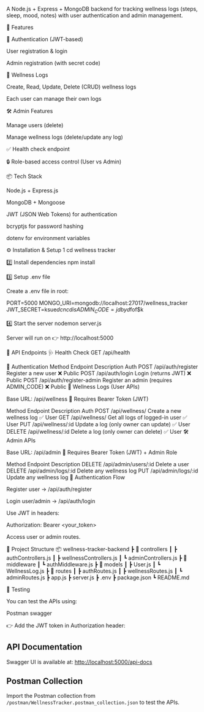 A Node.js + Express + MongoDB backend for tracking wellness logs (steps, sleep, mood, notes) with user authentication and admin management.

🚀 Features

🔑 Authentication (JWT-based)

User registration & login

Admin registration (with secret code)

🧘 Wellness Logs

Create, Read, Update, Delete (CRUD) wellness logs

Each user can manage their own logs

🛠️ Admin Features

Manage users (delete)

Manage wellness logs (delete/update any log)

✅ Health check endpoint

🔒 Role-based access control (User vs Admin)

📦 Tech Stack

Node.js + Express.js

MongoDB + Mongoose

JWT (JSON Web Tokens) for authentication

bcryptjs for password hashing

dotenv for environment variables

⚙️ Installation & Setup
1
cd wellness tracker

2️⃣ Install dependencies
npm install

3️⃣ Setup .env file

Create a .env file in root:

PORT=5000
MONGO_URI=mongodb://localhost:27017/wellness_tracker
JWT_SECRET=ksue$dcncdis
ADMIN_CODE=jdbyd$fof$k




4️⃣ Start the server
nodemon server.js



Server will run on 👉 http://localhost:5000

📌 API Endpoints
🩺 Health Check
GET /api/health

👤 Authentication
Method	Endpoint	Description	Auth
POST	/api/auth/register	Register a new user	❌ Public
POST	/api/auth/login	Login (returns JWT)	❌ Public
POST	/api/auth/register-admin	Register an admin (requires ADMIN_CODE)	❌ Public
🧘 Wellness Logs (User APIs)

Base URL: /api/wellness
🔐 Requires Bearer Token (JWT)

Method	Endpoint	Description	Auth
POST	/api/wellness/	Create a new wellness log	✅ User
GET	/api/wellness/	Get all logs of logged-in user	✅ User
PUT	/api/wellness/:id	Update a log (only owner can update)	✅ User
DELETE	/api/wellness/:id	Delete a log (only owner can delete)	✅ User
🛠️ Admin APIs

Base URL: /api/admin
🔐 Requires Bearer Token (JWT) + Admin Role

Method	Endpoint	Description
DELETE	/api/admin/users/:id	Delete a user
DELETE	/api/admin/logs/:id	Delete any wellness log
PUT	/api/admin/logs/:id	Update any wellness log
🔑 Authentication Flow

Register user → /api/auth/register

Login user/admin → /api/auth/login

Use JWT in headers:

Authorization: Bearer <your_token>


Access user or admin routes.

📂 Project Structure
📦 wellness-tracker-backend
 ┣ 📂 controllers
 ┃ ┣ authControllers.js
 ┃ ┣ wellnessControllers.js
 ┃ ┗ adminControllers.js
 ┣ 📂 middleware
 ┃ ┗ authMiddleware.js
 ┣ 📂 models
 ┃ ┣ User.js
 ┃ ┗ WellnessLog.js
 ┣ 📂 routes
 ┃ ┣ authRoutes.js
 ┃ ┣ wellnessRoutes.js
 ┃ ┗ adminRoutes.js
 ┣ app.js
 ┣ server.js
 ┣ .env
 ┣ package.json
 ┗ README.md


🧪 Testing

You can test the APIs using:

Postman
swagger

👉 Add the JWT token in Authorization header:

## API Documentation
Swagger UI is available at: [http://localhost:5000/api-docs](http://localhost:5000/api-docs)


## Postman Collection
Import the Postman collection from `/postman/WellnessTracker.postman_collection.json` to test the APIs.

